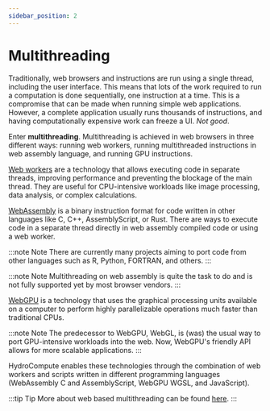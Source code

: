 ```yaml
---
sidebar_position: 2
---
```


# Multithreading

Traditionally, web browsers and instructions are run using a single thread, including the user interface. This means that lots of the work required to run a computation is done sequentially, one instruction at a time. This is a compromise that can be made when running simple web applications. However, a complete application usually runs thousands of instructions, and having computationally expensive work can freeze a UI. *Not good*.

Enter **multithreading**. Multithreading is achieved in web browsers in three different ways: running web workers, running multithreaded instructions in web assembly language, and running GPU instructions.

[Web workers](https://developer.mozilla.org/en-US/docs/Web/API/Web_Workers_API/Using_web_workers) are a technology that allows executing code in separate threads, improving performance and preventing the blockage of the main thread. They are useful for CPU-intensive workloads like image processing, data analysis, or complex calculations.

[WebAssembly](https://webassembly.org/) is a binary instruction format for code written in other languages like C, C++, AssemblyScript, or Rust. There are ways to execute code in a separate thread directly in web assembly compiled code or using a web worker.

:::note Note 
There are currently many projects aiming to port code from other languages such as R, Python, FORTRAN, and others.
::: 

:::note Note 
Multithreading on web assembly is quite the task to do and is not fully supported yet by most browser vendors.
:::

[WebGPU](https://www.w3.org/TR/webgpu/) is a technology that uses the graphical processing units available on a computer to perform highly parallelizable operations much faster than traditional CPUs.

:::note Note 
The predecessor to WebGPU, WebGL, is (was) the usual way to port GPU-intensive workloads into the web. Now, WebGPU's friendly API allows for more scalable applications.
:::

HydroCompute enables these technologies through the combination of web workers and scripts written in different programming languages (WebAssembly C and AssemblyScript, WebGPU WGSL, and JavaScript).

:::tip Tip
More about web based multithreading can be found [here](https://web.dev/off-main-thread/).
:::









